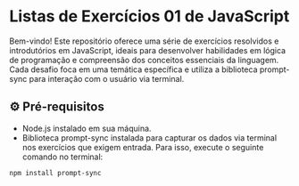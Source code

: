 # Listas de Exercícios 01 de JavaScript
Bem-vindo! Este repositório oferece uma série de exercícios resolvidos e introdutórios em JavaScript, ideais para desenvolver habilidades em lógica de programação e compreensão dos conceitos essenciais da linguagem. Cada desafio foca em uma temática específica e utiliza a biblioteca prompt-sync para interação com o usuário via terminal.

## ⚙️ Pré-requisitos
- Node.js instalado em sua máquina.
- Biblioteca prompt-sync instalada para capturar os dados via terminal nos exercícios que exigem entrada. Para isso, execute o seguinte comando no terminal:
```
npm install prompt-sync
```
